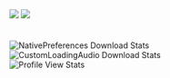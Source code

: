 <img align="center" src="https://github-readme-stats.vercel.app/api?username=Dotlezz&show_icons=true&theme=radical" /> <img align="center" src="https://github-readme-stats.vercel.app/api/top-langs?username=Dotlezz&show_icons=true&theme=radical" />
#
![NativePreferences Download Stats](https://img.shields.io/github/downloads/Dotlezz/NativePreferences/total?color=fe428e&label=NativePreferences%20Total%20Downloads&style=for-the-badge)  
![CustomLoadingAudio Download Stats](https://img.shields.io/github/downloads/Dotlezz/CustomLoadingAudio/total?color=fe428e&label=CustomLoadingAudio%20Total%20Downloads&style=for-the-badge)  
![Profile View Stats](https://komarev.com/ghpvc/?username=Dotlezz&color=fe428e&style=for-the-badge)
